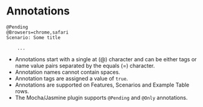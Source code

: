 # Annotations

```
@Pending
@Browsers=chrome,safari
Scenario: Some title

    ...
```
- Annotations start with a single at (@) character and can be either tags or name value pairs separated by the equals (=) character.
- Annotation names cannot contain spaces.
- Annotation tags are assigned a value of ```true```.
- Annotations are supported on Features, Scenarios and Example Table rows.
- The Mocha/Jasmine plugin supports ```@Pending``` and ```@Only``` annotations.


